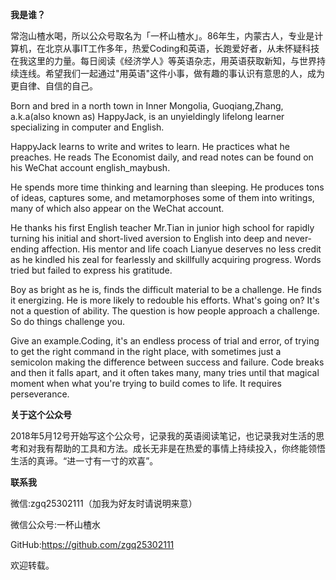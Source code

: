 **我是谁？**

常泡山楂水喝，所以公众号取名为「一杯山楂水」。86年生，内蒙古人，专业是计算机，在北京从事IT工作多年，热爱Coding和英语，长跑爱好者，从未怀疑科技在我这里的力量。每日阅读《经济学人》等英语杂志，用英语获取新知，与世界持续连线。希望我们一起通过"用英语"这件小事，做有趣的事认识有意思的人，成为更自律、自信的自己。

Born and bred in a north town in Inner Mongolia, Guoqiang,Zhang, a.k.a(also known as) HappyJack, is an unyieldingly lifelong learner specializing in computer and English. 

HappyJack learns to write and writes to learn. He practices what he preaches. He reads The Economist daily, and read notes can be found on his WeChat account english_maybush.

He spends more time thinking and learning than sleeping. He produces tons of ideas, captures some, and metamorphoses some of them into writings, many of which also appear on the WeChat account. 

He thanks his first English teacher Mr.Tian in junior high school for rapidly turning his initial and short-lived aversion to English into deep and never-ending affection. His mentor and life coach Lianyue deserves no less credit as he kindled his zeal for fearlessly and skillfully acquiring progress. Words tried but failed to express his gratitude. 

Boy as bright as he is, finds the difficult material to be a challenge. He finds it energizing. He is more likely to redouble his efforts. What's going on? It's not a question of ability. The question is how people approach a challenge. So do things challenge you.

Give an example.Coding, it's an endless process of trial and error, of trying to get the right command in the right place, with sometimes just a semicolon making the difference between success and failure. Code breaks and then it falls apart, and it often takes many, many tries until that magical moment when what you're trying to build comes to life. It requires perseverance. 


**关于这个公众号**

2018年5月12号开始写这个公众号，记录我的英语阅读笔记，也记录我对生活的思考和对我有帮助的工具和方法。成长无非是在热爱的事情上持续投入，你终能领悟生活的真谛。“进一寸有一寸的欢喜”。

 

**联系我**

微信:zgq25302111（加我为好友时请说明来意）

微信公众号:一杯山楂水

GitHub:https://github.com/zgq25302111

欢迎转载。